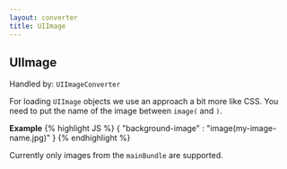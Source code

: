 ```yaml
---
layout: converter
title: UIImage
---
```


## UIImage
Handled by: <code>UIImageConverter</code>

For loading `UIImage` objects we use an approach a bit more like CSS. You need to put the name of the image between `image(` and `)`.

**Example**
{% highlight JS %}
{
	"background-image" : "image(my-image-name.jpg)"
}
{% endhighlight %}

<div class="alert alert-danger">
Currently only images from the <code>mainBundle</code> are supported.
</div>